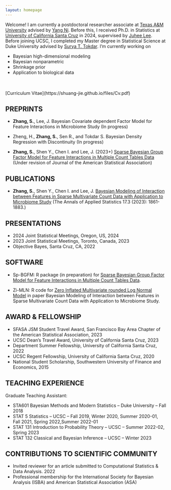 ```yaml
---
layout: homepage
---
```


Welcome! I am currently a postdoctoral researcher associate at [Texas A&M University](https://stat.tamu.edu/) advised by [Yang Ni](https://nystat.github.io/yni/). Before this, I received Ph.D. in Statistics at [University of California Santa Cruz](https://www.ucsc.edu/) in 2024, supervised by [Juhee Lee](https://sites.google.com/ucsc.edu/juheelee/home?authuser=0). Before joining UCSC, I completed my Master degree in Statistical Science at Duke University advised by [Surya T. Tokdar](http://www2.stat.duke.edu/~st118/). I’m currently working on

- Bayesian high-dimensional modeling
- Bayesian nonparametric
- Shrinkage prior 
- Application to biological data
<br>
<br>
[Curriculum Vitae](https://shuang-jie.github.io/files/Cv.pdf)

## PREPRINTS

* **Zhang, S.**, Lee, J. Bayesian Covariate dependent Factor Model for Feature Interactions in Microbiome Study (In progress)

* Zheng, H., **Zhang, S.**, Sen R., and Tokdar S. Bayesian Density Regression with Discontinuity (In progress)

* **Zhang, S.**, Shen Y., Chen I. and Lee, J. (2023+) [Sparse Bayesian Group Factor Model for Feature Interactions in Multiple Count Tables Data](https://shuang-jie.github.io/files/SJ-P2.pdf) (Under revision of Journal of the American Statistical Association) 

## PUBLICATIONS

* **Zhang, S.**, Shen Y., Chen I. and Lee, J. [Bayesian Modeling of Interaction between Features in Sparse Multivariate Count Data with Application to Microbiome Study](https://projecteuclid.org/journals/annals-of-applied-statistics/volume-17/issue-3/Bayesian-modeling-of-interaction-between-features-in-sparse-multivariate-count/10.1214/22-AOAS1690.full) (The Annals of Applied Statistics 17.3 (2023): 1861-1883.)

## PRESENTATIONS

* 2024 Joint Statistical Meetings, Oregon, US, 2024
* 2023 Joint Statistical Meetings, Toronto, Canada, 2023
* Objective Bayes, Santa Cruz, CA, 2022

## SOFTWARE

* Sp-BGFM: R package (in preparation) for [Sparse Bayesian Group Factor Model for Feature Interactions in Multiple Count Tables Data](https://github.com/Zsj950708/SP-BGFM). 

* Zi-MLN:  R code for [Zero Inflated Multivariate rounded Log Normal Model](https://github.com/Zsj950708/ZI-MLN) in paper Bayesian Modeling of Interaction between Features in Sparse Multivariate Count Data with Application to Microbiome Study. 

## AWARD & FELLOWSHIP

* SFASA JSM Student Travel Award, San Francisco Bay Area Chapter of the American Statistical Association, 2023
* UCSC Dean’s Travel Award, University of California Santa Cruz, 2023
* Department Summer Fellowship, University of California Santa Cruz, 2022
* UCSC Regent Fellowship, University of California Santa Cruz, 2020
* National Student Scholarship, Southwestern University of Finance and Economics, 2015

 
## TEACHING EXPERIENCE

Graduate Teaching Assistant:
* STA601 Bayesian Methods and Modern Statistics – Duke University – Fall 2018
* STAT 5 Statistics – UCSC – Fall 2019, Winter 2020, Summer 2020-01, Fall 2021, Spring 2022,Summer 2022-01
* STAT 131 Introduction to Probability Theory – UCSC – Summer 2022-02, Spring 2023
* STAT 132 Classical and Bayesian Inference – UCSC – Winter 2023
  
## CONTRIBUTIONS TO SCIENTIFIC COMMUNITY
* Invited reviewer for an article submitted to Computational Statistics & Data Analysis. 2022
* Professional membership for the International Society for Bayesian Analysis (ISBA) and American Statistical Association (ASA)





